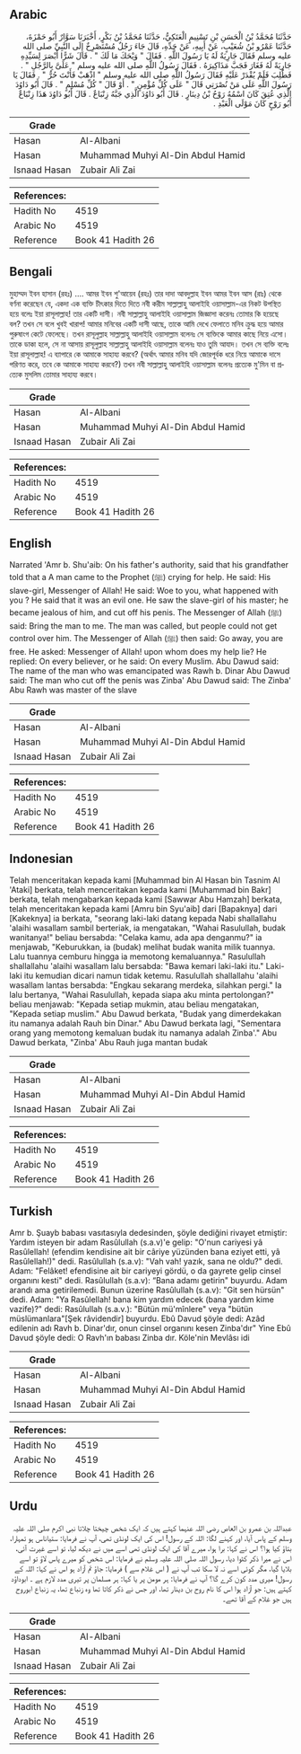 ## Arabic


<div dir="rtl" lang="ar" style={{fontSize:'larger',backgroundColor:'#f8f9fa',padding:20}}>
حَدَّثَنَا مُحَمَّدُ بْنُ الْحَسَنِ بْنِ تَسْنِيمٍ الْعَتَكِيُّ، حَدَّثَنَا مُحَمَّدُ بْنُ بَكْرٍ، أَخْبَرَنَا سَوَّارٌ أَبُو حَمْزَةَ، حَدَّثَنَا عَمْرُو بْنُ شُعَيْبٍ، عَنْ أَبِيهِ، عَنْ جَدِّهِ، قَالَ جَاءَ رَجُلٌ مُسْتَصْرِخٌ إِلَى النَّبِيِّ صلى الله عليه وسلم فَقَالَ جَارِيَةٌ لَهُ يَا رَسُولَ اللَّهِ ‏.‏ فَقَالَ ‏"‏ وَيْحَكَ مَا لَكَ ‏"‏ ‏.‏ قَالَ شَرًّا أَبْصَرَ لِسَيِّدِهِ جَارِيَةً لَهُ فَغَارَ فَجَبَّ مَذَاكِيرَهُ ‏.‏ فَقَالَ رَسُولُ اللَّهِ صلى الله عليه وسلم ‏"‏ عَلَىَّ بِالرَّجُلِ ‏"‏ ‏.‏ فَطُلِبَ فَلَمْ يُقْدَرْ عَلَيْهِ فَقَالَ رَسُولُ اللَّهِ صلى الله عليه وسلم ‏"‏ اذْهَبْ فَأَنْتَ حُرٌّ ‏"‏ ‏.‏ فَقَالَ يَا رَسُولَ اللَّهِ عَلَى مَنْ نُصْرَتِي قَالَ ‏"‏ عَلَى كُلِّ مُؤْمِنٍ ‏"‏ ‏.‏ أَوْ قَالَ ‏"‏ كُلِّ مُسْلِمٍ ‏"‏ ‏.‏ قَالَ أَبُو دَاوُدَ الَّذِي عُتِقَ كَانَ اسْمُهُ رَوْحُ بْنُ دِينَارٍ ‏.‏ قَالَ أَبُو دَاوُدَ الَّذِي جَبَّهُ زِنْبَاعٌ ‏.‏ قَالَ أَبُو دَاوُدَ هَذَا زِنْبَاعٌ أَبُو رَوْحٍ كَانَ مَوْلَى الْعَبْدِ ‏.‏
</div>
<div style={{backgroundColor:'#f8f9fa',padding:20, marginBottom: 10}}><table> <thead> <tr> <th>Grade</th> <th></th> </tr> </thead> <tbody> <tr><td>Hasan</td><td>Al-Albani</td></tr><tr><td>Hasan</td><td>Muhammad Muhyi Al-Din Abdul Hamid</td></tr><tr><td>Isnaad Hasan</td><td>Zubair Ali Zai</td></tr></tbody></table><table> <thead> <tr> <th>References:</th> <th></th> </tr> </thead> <tbody><tr><td>Hadith No</td><td>4519</td></tr><tr><td>Arabic No</td><td>4519</td></tr><tr><td>Reference</td><td>Book 41 Hadith 26</td></tr></tbody></table></div>

## Bengali


<div dir="ltr" lang="bn" style={{fontSize:'larger',backgroundColor:'#f8f9fa',padding:20}}>
মুহাম্মদ ইবন হাসান (রহঃ) .... আমর ইবন শু'আয়েব (রহঃ) তার দাদা আবদুল্লাহ ইবন আমর ইবন আস (রাঃ) থেকে বর্ণনা করেছেন যে, একদা এক ব্যক্তি চীৎকার দিতে দিতে নবী করীম সাল্লাল্লাহু আলাইহি ওয়াসাল্লাম-এর নিকট উপস্থিত হয়ে বলেঃ ইয়া রাসূলাল্লাহ! তার একটি দাসী। নবী সাল্লাল্লাহু আলাইহি ওয়াসাল্লাম জিজ্ঞাসা করেনঃ তোমার কি হয়েছে বল? তখন সে বলে খুবই খারাপ! আমার মনিবের একটি দাসী আছে, তাকে আমি দেখে ফেলাতে মনিব ক্রুদ্ধ হয়ে আমার পুরুষাংগ কেটে ফেলেছে। তখন রাসূলুল্লাহ সাল্লাল্লাহু আলাইহি ওয়াসাল্লাম বলেনঃ সে ব্যক্তিকে আমার কাছে নিয়ে এসো। তাকে ডাকা হলে, সে না আসায় রাসূলুল্লাহ সাল্লাল্লাহু আলাইহি ওয়াসাল্লাম বলেনঃ যাও তুমি আযাদ। তখন সে ব্যক্তি বলেঃ ইয়া রাসূলাল্লাহ! এ ব্যাপারে কে আমাকে সাহায্য করবে? (অর্থাৎ আমার মনিব যদি জোরপূর্বক ধরে নিয়ে আমাকে দাসে পরিণত করে, তবে কে আমাকে সাহায্য করবে?) তখন নবী সাল্লাল্লাহু আলাইহি ওয়াসাল্লাম বলেনঃ প্রত্যেক মু'মিন বা প্রত্যেক মুসলিম তোমার সাহায্য করবে।
</div>
<div style={{backgroundColor:'#f8f9fa',padding:20, marginBottom: 10}}><table> <thead> <tr> <th>Grade</th> <th></th> </tr> </thead> <tbody> <tr><td>Hasan</td><td>Al-Albani</td></tr><tr><td>Hasan</td><td>Muhammad Muhyi Al-Din Abdul Hamid</td></tr><tr><td>Isnaad Hasan</td><td>Zubair Ali Zai</td></tr></tbody></table><table> <thead> <tr> <th>References:</th> <th></th> </tr> </thead> <tbody><tr><td>Hadith No</td><td>4519</td></tr><tr><td>Arabic No</td><td>4519</td></tr><tr><td>Reference</td><td>Book 41 Hadith 26</td></tr></tbody></table></div>

## English


<div dir="ltr" lang="en" style={{fontSize:'larger',backgroundColor:'#f8f9fa',padding:20}}>
Narrated 'Amr b. Shu'aib: On his father's authority, said that his grandfather told that a A man came to the Prophet (ﷺ) crying for help. He said: His slave-girl, Messenger of Allah! He said: Woe to you, what happened with you ? He said that it was an evil one. He saw the slave-girl of his master; he became jealous of him, and cut off his penis. The Messenger of Allah (ﷺ) said: Bring the man to me. The man was called, but people could not get control over him. The Messenger of Allah (ﷺ) then said: Go away, you are free. He asked: Messenger of Allah! upon whom does my help lie? He replied: On every believer, or he said: On every Muslim. Abu Dawud said: The name of the man who was emancipated was Rawh b. Dinar Abu Dawud said: The man who cut off the penis was Zinba' Abu Dawud said: The Zinba' Abu Rawh was master of the slave
</div>
<div style={{backgroundColor:'#f8f9fa',padding:20, marginBottom: 10}}><table> <thead> <tr> <th>Grade</th> <th></th> </tr> </thead> <tbody> <tr><td>Hasan</td><td>Al-Albani</td></tr><tr><td>Hasan</td><td>Muhammad Muhyi Al-Din Abdul Hamid</td></tr><tr><td>Isnaad Hasan</td><td>Zubair Ali Zai</td></tr></tbody></table><table> <thead> <tr> <th>References:</th> <th></th> </tr> </thead> <tbody><tr><td>Hadith No</td><td>4519</td></tr><tr><td>Arabic No</td><td>4519</td></tr><tr><td>Reference</td><td>Book 41 Hadith 26</td></tr></tbody></table></div>

## Indonesian


<div dir="ltr" lang="id" style={{fontSize:'larger',backgroundColor:'#f8f9fa',padding:20}}>
Telah menceritakan kepada kami [Muhammad bin Al Hasan bin Tasnim Al 'Ataki] berkata, telah menceritakan kepada kami [Muhammad bin Bakr] berkata, telah mengabarkan kepada kami [Sawwar Abu Hamzah] berkata, telah menceritakan kepada kami [Amru bin Syu'aib] dari [Bapaknya] dari [Kakeknya] ia berkata, "seorang laki-laki datang kepada Nabi shallallahu 'alaihi wasallam sambil berteriak, ia mengatakan, "Wahai Rasulullah, budak wanitanya!" beliau bersabda: "Celaka kamu, ada apa denganmu?" ia menjawab, "Keburukkan, ia (budak) melihat budak wanita milik tuannya. Lalu tuannya cemburu hingga ia memotong kemaluannya." Rasulullah shallallahu 'alaihi wasallam lalu bersabda: "Bawa kemari laki-laki itu." Laki-laki itu kemudian dicari namun tidak ketemu. Rasulullah shallallahu 'alaihi wasallam lantas bersabda: "Engkau sekarang merdeka, silahkan pergi." Ia lalu bertanya, "Wahai Rasulullah, kepada siapa aku minta pertolongan?" beliau menjawab: "Kepada setiap mukmin, atau beliau mengatakan, "Kepada setiap muslim." Abu Dawud berkata, "Budak yang dimerdekakan itu namanya adalah Rauh bin Dinar." Abu Dawud berkata lagi, "Sementara orang yang memotong kemaluan budak itu namanya adalah Zinba'." Abu Dawud berkata, "Zinba' Abu Rauh juga mantan budak
</div>
<div style={{backgroundColor:'#f8f9fa',padding:20, marginBottom: 10}}><table> <thead> <tr> <th>Grade</th> <th></th> </tr> </thead> <tbody> <tr><td>Hasan</td><td>Al-Albani</td></tr><tr><td>Hasan</td><td>Muhammad Muhyi Al-Din Abdul Hamid</td></tr><tr><td>Isnaad Hasan</td><td>Zubair Ali Zai</td></tr></tbody></table><table> <thead> <tr> <th>References:</th> <th></th> </tr> </thead> <tbody><tr><td>Hadith No</td><td>4519</td></tr><tr><td>Arabic No</td><td>4519</td></tr><tr><td>Reference</td><td>Book 41 Hadith 26</td></tr></tbody></table></div>

## Turkish


<div dir="ltr" lang="tr" style={{fontSize:'larger',backgroundColor:'#f8f9fa',padding:20}}>
Amr b. Şuayb babası vasıtasıyla dedesinden, şöyle dediğini rivayet etmiştir: Yardım isteyen bir adam Rasûlullah (s.a.v)'e gelip: "O'nun cariyesi yâ Rasûlellah! (efendim kendisine ait bir câriye yüzünden bana eziyet etti, yâ Rasûlellah!)" dedi. Rasûlullah (s.a.v): "Vah vah! yazık, sana ne oldu?" dedi. Adam: "Felâket! efendisine ait bir cariyeyi gördü, o da gayrete gelip cinsel organını kesti" dedi. Rasûlullah (s.a.v): “Bana adamı getirin" buyurdu. Adam arandı ama getirilemedi. Bunun üzerine Rasûlullah (s.a.v): "Git sen hürsün" dedi. Adam: "Ya Rasûlellah! bana kim yardım edecek (bana yardım kime vazife)?" dedi: Rasûlullah (s.a.v.): "Bütün mü'mînlere" veya "bütün müslümanlara"[Şek râvidendir] buyurdu. Ebû Davud şöyle dedi: Azâd edilenin adı Ravh b. Dinar'dır, onun cinsel organını kesen Zinba'dır" Yine Ebû Davud şöyle dedi: O Ravh'ın babası Zinba dır. Köle'nin Mevlâsı idi
</div>
<div style={{backgroundColor:'#f8f9fa',padding:20, marginBottom: 10}}><table> <thead> <tr> <th>Grade</th> <th></th> </tr> </thead> <tbody> <tr><td>Hasan</td><td>Al-Albani</td></tr><tr><td>Hasan</td><td>Muhammad Muhyi Al-Din Abdul Hamid</td></tr><tr><td>Isnaad Hasan</td><td>Zubair Ali Zai</td></tr></tbody></table><table> <thead> <tr> <th>References:</th> <th></th> </tr> </thead> <tbody><tr><td>Hadith No</td><td>4519</td></tr><tr><td>Arabic No</td><td>4519</td></tr><tr><td>Reference</td><td>Book 41 Hadith 26</td></tr></tbody></table></div>

## Urdu


<div dir="rtl" lang="ur" style={{fontSize:'larger',backgroundColor:'#f8f9fa',padding:20}}>
عبداللہ بن عمرو بن العاص رضی اللہ عنہما کہتے ہیں کہ ایک شخص چیختا چلاتا نبی اکرم صلی اللہ علیہ وسلم کے پاس آیا، اور کہنے لگا: اللہ کے رسول! اس کی ایک لونڈی تھی، آپ نے فرمایا: ستیاناس ہو تمہارا، بتاؤ کیا ہوا؟ اس نے کہا: برا ہوا، میرے آقا کی ایک لونڈی تھی اسے میں نے دیکھ لیا، تو اسے غیرت آئی، اس نے میرا ذکر کٹوا دیا، رسول اللہ صلی اللہ علیہ وسلم نے فرمایا: اس شخص کو میرے پاس لاؤ تو اسے بلایا گیا، مگر کوئی اسے نہ لا سکا تب آپ نے ( اس غلام سے ) فرمایا: جاؤ تم آزاد ہو اس نے کہا: اللہ کے رسول! میری مدد کون کرے گا؟ آپ نے فرمایا: ہر مومن پر یا کہا: ہر مسلمان پر تیری مدد لازم ہے ۔ ابوداؤد کہتے ہیں: جو آزاد ہوا اس کا نام روح بن دینار تھا، اور جس نے ذکر کاٹا تھا وہ زنباع تھا، یہ زنباع ابوروح ہیں جو غلام کے آقا تھے۔
</div>
<div style={{backgroundColor:'#f8f9fa',padding:20, marginBottom: 10}}><table> <thead> <tr> <th>Grade</th> <th></th> </tr> </thead> <tbody> <tr><td>Hasan</td><td>Al-Albani</td></tr><tr><td>Hasan</td><td>Muhammad Muhyi Al-Din Abdul Hamid</td></tr><tr><td>Isnaad Hasan</td><td>Zubair Ali Zai</td></tr></tbody></table><table> <thead> <tr> <th>References:</th> <th></th> </tr> </thead> <tbody><tr><td>Hadith No</td><td>4519</td></tr><tr><td>Arabic No</td><td>4519</td></tr><tr><td>Reference</td><td>Book 41 Hadith 26</td></tr></tbody></table></div>
